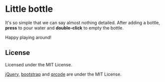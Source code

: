 # Little bottle

It's so simple that we can say almost nothing detailed. After adding a bottle, **press** to pour water and **double-click** to empty the bottle.

Happy playing around!

## License

Licensed under the MIT License.

[jQuery](https://github.com/jquery/jquery), [bootstrap](https://github.com/twbs/bootstrap) and [qrcode](https://github.com/amanuel/JS-HTML5-QRCode-Generator) are under the MIT License.

